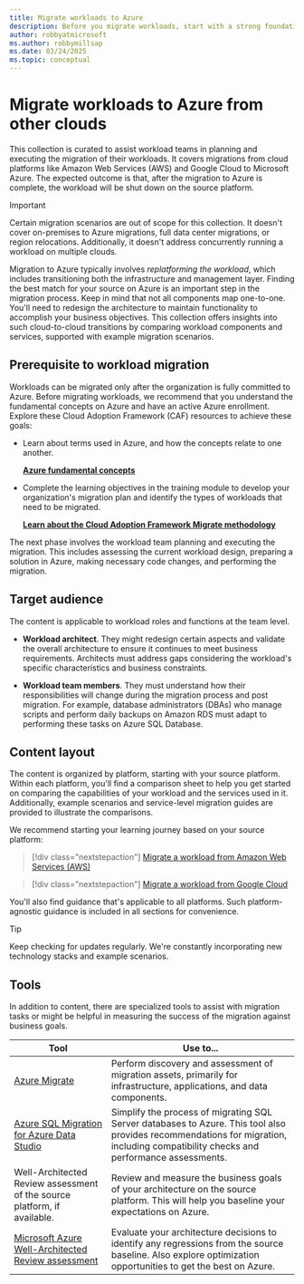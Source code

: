 ```yaml
---
title: Migrate workloads to Azure
description: Before you migrate workloads, start with a strong foundation in Azure.
author: robbyatmicrosoft
ms.author: robbymillsap
ms.date: 03/24/2025
ms.topic: conceptual
---
```


# Migrate workloads to Azure from other clouds


This collection is curated to assist workload teams in planning and executing the migration of their workloads. It covers migrations from cloud platforms like Amazon Web Services (AWS) and Google Cloud to Microsoft Azure. The expected outcome is that, after the migration to Azure is complete, the workload will be shut down on the source platform.

> [!IMPORTANT] 
>
> Certain migration scenarios are out of scope for this collection. It doesn't cover on-premises to Azure migrations, full data center migrations, or region relocations. Additionally, it doesn't address concurrently running a workload on multiple clouds.

Migration to Azure typically involves _replatforming the workload_, which includes transitioning both the infrastructure and management layer. Finding the best match for your source on Azure is an important step in the migration process. Keep in mind that not all components map one-to-one. You'll need to redesign the architecture to maintain functionality to accomplish your business objectives. This collection offers insights into such cloud-to-cloud transitions by comparing workload components and services, supported with example migration scenarios.


## Prerequisite to workload migration

Workloads can be migrated only after the organization is fully committed to Azure. Before migrating workloads, we recommend that you understand the fundamental concepts on Azure and have an active Azure enrollment. Explore these Cloud Adoption Framework (CAF) resources to achieve these goals:

- Learn about terms used in Azure, and how the concepts relate to one another.

    [**Azure fundamental concepts**](/azure/cloud-adoption-framework/ready/considerations/fundamental-concepts)

- Complete the learning objectives in the training module to develop your organization's migration plan and identify the types of workloads that need to be migrated.

    [**Learn about the Cloud Adoption Framework Migrate methodology**](/training/modules/cloud-adoption-framework-migrate/)

The next phase involves the workload team planning and executing the migration. This includes assessing the current workload design, preparing a solution in Azure, making necessary code changes, and performing the migration. 


## Target audience

The content is applicable to workload roles and functions at the team level.

- **Workload architect**. They might redesign certain aspects and validate the overall architecture to ensure it continues to meet business requirements. Architects must address gaps considering the workload's specific characteristics and business constraints.

- **Workload team members**. They must understand how their responsibilities will change during the migration process and post migration. For example, database administrators (DBAs) who manage scripts and perform daily backups on Amazon RDS must adapt to performing these tasks on Azure SQL Database. 


## Content layout

The content is organized by platform, starting with your source platform. Within each platform, you'll find a comparison sheet to help you get started on comparing the capabilities of your workload and the services used in it. Additionally, example scenarios and service-level migration guides are provided to illustrate the comparisons.

We recommend starting your learning journey based on your source platform:

> [!div class="nextstepaction"]
> [Migrate a workload from Amazon Web Services (AWS)](./migrate-from-aws.md)


> [!div class="nextstepaction"]
> [Migrate a workload from Google Cloud](./migrate-from-google-cloud.md)

You'll also find guidance that's applicable to all platforms. Such platform-agnostic guidance is included in all sections for convenience.

> [!TIP] 
>
> Keep checking for updates regularly. We're constantly incorporating new technology stacks and example scenarios.

## Tools

In addition to content, there are specialized tools to assist with migration tasks or might be helpful in measuring the success of the migration against business goals.

|Tool|Use to...|
|---|---|
|[Azure Migrate](/azure/migrate/migrate-services-overview)| Perform discovery and assessment of migration assets, primarily for infrastructure, applications, and data components. |
|[Azure SQL Migration for Azure Data Studio](/azure/dms/migration-using-azure-data-studio?tabs=azure-sql-mi)| Simplify the process of migrating SQL Server databases to Azure. This tool also provides recommendations for migration, including compatibility checks and performance assessments.|
|Well-Architected Review assessment of the source platform, if available.|Review and measure the business goals of your architecture on the source platform. This will help you baseline your expectations on Azure.|
|[Microsoft Azure Well-Architected Review assessment](/assessments/azure-architecture-review/)| Evaluate your architecture decisions to identify any regressions from the source baseline. Also explore optimization opportunities to get the best on Azure.|